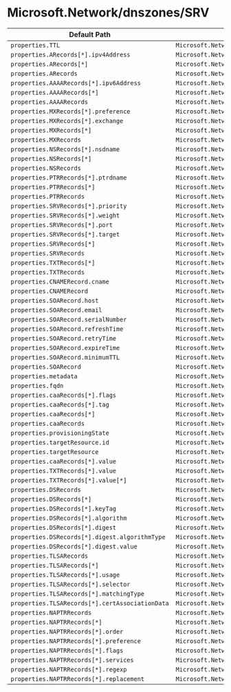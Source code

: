 # Microsoft.Network/dnszones/SRV

| Default Path | Alias |
|---|---|
| `properties.TTL` | `Microsoft.Network/dnszones/SRV/TTL` |
| `properties.ARecords[*].ipv4Address` | `Microsoft.Network/dnszones/SRV/ARecords[*].ipv4Address` |
| `properties.ARecords[*]` | `Microsoft.Network/dnszones/SRV/ARecords[*]` |
| `properties.ARecords` | `Microsoft.Network/dnszones/SRV/ARecords` |
| `properties.AAAARecords[*].ipv6Address` | `Microsoft.Network/dnszones/SRV/AAAARecords[*].ipv6Address` |
| `properties.AAAARecords[*]` | `Microsoft.Network/dnszones/SRV/AAAARecords[*]` |
| `properties.AAAARecords` | `Microsoft.Network/dnszones/SRV/AAAARecords` |
| `properties.MXRecords[*].preference` | `Microsoft.Network/dnszones/SRV/MXRecords[*].preference` |
| `properties.MXRecords[*].exchange` | `Microsoft.Network/dnszones/SRV/MXRecords[*].exchange` |
| `properties.MXRecords[*]` | `Microsoft.Network/dnszones/SRV/MXRecords[*]` |
| `properties.MXRecords` | `Microsoft.Network/dnszones/SRV/MXRecords` |
| `properties.NSRecords[*].nsdname` | `Microsoft.Network/dnszones/SRV/NSRecords[*].nsdname` |
| `properties.NSRecords[*]` | `Microsoft.Network/dnszones/SRV/NSRecords[*]` |
| `properties.NSRecords` | `Microsoft.Network/dnszones/SRV/NSRecords` |
| `properties.PTRRecords[*].ptrdname` | `Microsoft.Network/dnszones/SRV/PTRRecords[*].ptrdname` |
| `properties.PTRRecords[*]` | `Microsoft.Network/dnszones/SRV/PTRRecords[*]` |
| `properties.PTRRecords` | `Microsoft.Network/dnszones/SRV/PTRRecords` |
| `properties.SRVRecords[*].priority` | `Microsoft.Network/dnszones/SRV/SRVRecords[*].priority` |
| `properties.SRVRecords[*].weight` | `Microsoft.Network/dnszones/SRV/SRVRecords[*].weight` |
| `properties.SRVRecords[*].port` | `Microsoft.Network/dnszones/SRV/SRVRecords[*].port` |
| `properties.SRVRecords[*].target` | `Microsoft.Network/dnszones/SRV/SRVRecords[*].target` |
| `properties.SRVRecords[*]` | `Microsoft.Network/dnszones/SRV/SRVRecords[*]` |
| `properties.SRVRecords` | `Microsoft.Network/dnszones/SRV/SRVRecords` |
| `properties.TXTRecords[*]` | `Microsoft.Network/dnszones/SRV/TXTRecords[*]` |
| `properties.TXTRecords` | `Microsoft.Network/dnszones/SRV/TXTRecords` |
| `properties.CNAMERecord.cname` | `Microsoft.Network/dnszones/SRV/CNAMERecord.cname` |
| `properties.CNAMERecord` | `Microsoft.Network/dnszones/SRV/CNAMERecord` |
| `properties.SOARecord.host` | `Microsoft.Network/dnszones/SRV/SOARecord.host` |
| `properties.SOARecord.email` | `Microsoft.Network/dnszones/SRV/SOARecord.email` |
| `properties.SOARecord.serialNumber` | `Microsoft.Network/dnszones/SRV/SOARecord.serialNumber` |
| `properties.SOARecord.refreshTime` | `Microsoft.Network/dnszones/SRV/SOARecord.refreshTime` |
| `properties.SOARecord.retryTime` | `Microsoft.Network/dnszones/SRV/SOARecord.retryTime` |
| `properties.SOARecord.expireTime` | `Microsoft.Network/dnszones/SRV/SOARecord.expireTime` |
| `properties.SOARecord.minimumTTL` | `Microsoft.Network/dnszones/SRV/SOARecord.minimumTTL` |
| `properties.SOARecord` | `Microsoft.Network/dnszones/SRV/SOARecord` |
| `properties.metadata` | `Microsoft.Network/dnszones/SRV/metadata` |
| `properties.fqdn` | `Microsoft.Network/dnszones/SRV/fqdn` |
| `properties.caaRecords[*].flags` | `Microsoft.Network/dnszones/SRV/caaRecords[*].flags` |
| `properties.caaRecords[*].tag` | `Microsoft.Network/dnszones/SRV/caaRecords[*].tag` |
| `properties.caaRecords[*]` | `Microsoft.Network/dnszones/SRV/caaRecords[*]` |
| `properties.caaRecords` | `Microsoft.Network/dnszones/SRV/caaRecords` |
| `properties.provisioningState` | `Microsoft.Network/dnszones/SRV/provisioningState` |
| `properties.targetResource.id` | `Microsoft.Network/dnszones/SRV/targetResource.id` |
| `properties.targetResource` | `Microsoft.Network/dnszones/SRV/targetResource` |
| `properties.caaRecords[*].value` | `Microsoft.Network/dnszones/SRV/caaRecords[*].value` |
| `properties.TXTRecords[*].value` | `Microsoft.Network/dnszones/SRV/TXTRecords[*].value` |
| `properties.TXTRecords[*].value[*]` | `Microsoft.Network/dnszones/SRV/TXTRecords[*].value[*]` |
| `properties.DSRecords` | `Microsoft.Network/dnszones/SRV/DSRecords` |
| `properties.DSRecords[*]` | `Microsoft.Network/dnszones/SRV/DSRecords[*]` |
| `properties.DSRecords[*].keyTag` | `Microsoft.Network/dnszones/SRV/DSRecords[*].keyTag` |
| `properties.DSRecords[*].algorithm` | `Microsoft.Network/dnszones/SRV/DSRecords[*].algorithm` |
| `properties.DSRecords[*].digest` | `Microsoft.Network/dnszones/SRV/DSRecords[*].digest` |
| `properties.DSRecords[*].digest.algorithmType` | `Microsoft.Network/dnszones/SRV/DSRecords[*].digest.algorithmType` |
| `properties.DSRecords[*].digest.value` | `Microsoft.Network/dnszones/SRV/DSRecords[*].digest.value` |
| `properties.TLSARecords` | `Microsoft.Network/dnszones/SRV/TLSARecords` |
| `properties.TLSARecords[*]` | `Microsoft.Network/dnszones/SRV/TLSARecords[*]` |
| `properties.TLSARecords[*].usage` | `Microsoft.Network/dnszones/SRV/TLSARecords[*].usage` |
| `properties.TLSARecords[*].selector` | `Microsoft.Network/dnszones/SRV/TLSARecords[*].selector` |
| `properties.TLSARecords[*].matchingType` | `Microsoft.Network/dnszones/SRV/TLSARecords[*].matchingType` |
| `properties.TLSARecords[*].certAssociationData` | `Microsoft.Network/dnszones/SRV/TLSARecords[*].certAssociationData` |
| `properties.NAPTRRecords` | `Microsoft.Network/dnszones/SRV/NAPTRRecords` |
| `properties.NAPTRRecords[*]` | `Microsoft.Network/dnszones/SRV/NAPTRRecords[*]` |
| `properties.NAPTRRecords[*].order` | `Microsoft.Network/dnszones/SRV/NAPTRRecords[*].order` |
| `properties.NAPTRRecords[*].preference` | `Microsoft.Network/dnszones/SRV/NAPTRRecords[*].preference` |
| `properties.NAPTRRecords[*].flags` | `Microsoft.Network/dnszones/SRV/NAPTRRecords[*].flags` |
| `properties.NAPTRRecords[*].services` | `Microsoft.Network/dnszones/SRV/NAPTRRecords[*].services` |
| `properties.NAPTRRecords[*].regexp` | `Microsoft.Network/dnszones/SRV/NAPTRRecords[*].regexp` |
| `properties.NAPTRRecords[*].replacement` | `Microsoft.Network/dnszones/SRV/NAPTRRecords[*].replacement` |

